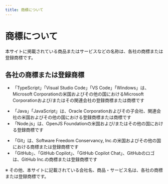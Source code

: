 ```yaml
---
title: 商標について
---
```


# 商標について

本サイトに掲載されている商品またはサービスなどの名称は、各社の商標または登録商標です。

## 各社の商標または登録商標

<!-- textlint-disable ja-technical-writing/sentence-length -->
- 「TypeScript」「Visual Studio Code」「VS Code」「Windows」は、 Microsoft Corporationの米国およびその他の国におけるMicrosoft Corporationおよび/またはその関連会社の登録商標または商標です
<!-- textlint-enable ja-technical-writing/sentence-length -->
- 「Java」「JavaScript」は、Oracle Corporationおよびその子会社、関連会社の米国およびその他の国における登録商標または商標です
- 「Node.js」は、OpenJS Foundationの米国および/またはその他の国における登録商標です
<!-- textlint-disable jtf-style/1.2.1.句点(。)と読点(、) -->
- 「Git」は、Software Freedom Conservancy, Inc.の米国およびその他の国における商標または登録商標です
- 「GitHub」、「GitHub Copilot」、「GitHub Copilot Chat」、GitHubのロゴは、GitHub Inc.の商標または登録商標です
<!-- textlint-enable jtf-style/1.2.1.句点(。)と読点(、) -->

※ その他、本サイトに記載されている会社名、商品・サービス名は、各社の商標または登録商標です。
